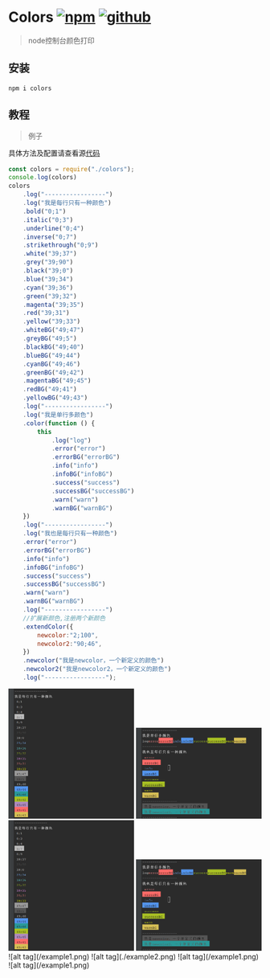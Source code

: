 # Colors [![npm](https://img.shields.io/badge/npm-Install-zys8119.svg?colorB=cb3837&style=flat-square)](https://www.npmjs.com/package/ncol)  [![github](https://img.shields.io/badge/github-<Code>-zys8119.svg?colorB=000000&style=flat-square)](https://github.com/zys8119/ncol)
>node控制台颜色打印

## 安装

```angular2html
npm i colors
```

## 教程

>例子

具体方法及配置请查看源[代码](colors.js)
```javascript
const colors = require("./colors");
console.log(colors)
colors
    .log("-----------------")
    .log("我是每行只有一种颜色")
    .bold("0;1")
    .italic("0;3")
    .underline("0;4")
    .inverse("0;7")
    .strikethrough("0;9")
    .white("39;37")
    .grey("39;90")
    .black("39;0")
    .blue("39;34")
    .cyan("39;36")
    .green("39;32")
    .magenta("39;35")
    .red("39;31")
    .yellow("39;33")
    .whiteBG("49;47")
    .greyBG("49;5")
    .blackBG("49;40")
    .blueBG("49;44")
    .cyanBG("49;46")
    .greenBG("49;42")
    .magentaBG("49;45")
    .redBG("49;41")
    .yellowBG("49;43")
    .log("-----------------")
    .log("我是单行多颜色")
    .color(function () {
        this
            .log("log")
            .error("error")
            .errorBG("errorBG")
            .info("info")
            .infoBG("infoBG")
            .success("success")
            .successBG("successBG")
            .warn("warn")
            .warnBG("warnBG")
    })
    .log("-----------------")
    .log("我也是每行只有一种颜色")
    .error("error")
    .errorBG("errorBG")
    .info("info")
    .infoBG("infoBG")
    .success("success")
    .successBG("successBG")
    .warn("warn")
    .warnBG("warnBG")
    .log("-----------------")
    //扩展新颜色,注册两个新颜色
    .extendColor({
        newcolor:"2;100",
        newcolor2:"90;46",
    })
    .newcolor("我是newcolor，一个新定义的颜色")
    .newcolor2("我是newcolor2，一个新定义的颜色")
    .log("-----------------");
```
<img width="250" src="/example1.png">
<img width="250" src="/example2.png">
<img width="250" src="./example1.png">
<img width="250" src="./example2.png">
![alt tag](/example1.png)
![alt tag](./example2.png)
![alt tag](/example1.png)
![alt tag](/example1.png)